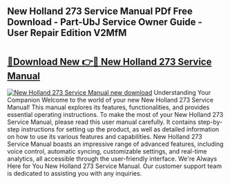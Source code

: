 ## New Holland 273 Service Manual PDf Free Download - Part-UbJ Service Owner Guide - User Repair Edition V2MfM

# <h2><a href="http://bc92365.oget.top/?id=New+Holland+273+Service+Manual">🔗Download New 👉🔴 New Holland 273 Service Manual</a></h2>

[![New Holland 273 Service Manual new download](https://i.imgur.com/5g1atiW.png)](http://bc92365.oget.top/?id=New+Holland+273+Service+Manual)
Understanding Your Companion Welcome to the world of your new New Holland 273 Service Manual! This manual explores its features, functionalities, and provides essential operating instructions. To make the most of your New Holland 273 Service Manual, please read this user manual carefully. It contains step-by-step instructions for setting up the product, as well as detailed information on how to use its various features and capabilities. New Holland 273 Service Manual boasts an impressive range of advanced features, including voice control, automatic syncing, customizable settings, and real-time analytics, all accessible through the user-friendly interface. We're Always Here for You New Holland 273 Service Manual. Our customer support team is dedicated to assisting you with any inquiries.
